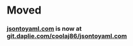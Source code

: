 # Moved
### [jsontoyaml.com](https://git.daplie.com/coolaj86/jsontoyaml.com) is now at [git.daplie.com/coolaj86/jsontoyaml.com](https://git.daplie.com/coolaj86/jsontoyaml.com)
